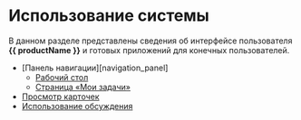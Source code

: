 # Использование системы

В данном разделе представлены сведения об интерфейсе пользователя **{{ productName }}** и готовых приложений для конечных пользователей.

* [Панель навигации][navigation_panel]
    * [Рабочий стол](navigation_panel/desktop.md)
    * [Страница «Мои задачи»](my_tasks.md)
* [Просмотр карточек](cards_view.md)
* [Использование обсуждения](discussion_use.md)
